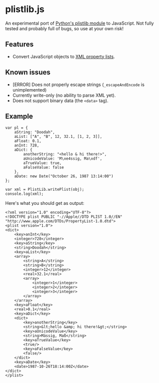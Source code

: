 # plistlib.js

An experimental port of [Python's plistlib module][plistlib] to JavaScript. Not fully tested and probably full of bugs, so use at your own risk!

## Features

* Convert JavaScript objects to [XML property lists][plist].

## Known issues

* [ERROR] Does not properly escape strings (`_escapeAndEncode` is unimplemented)
* Currently write-only (no ability to parse XML yet).
* Does not support binary data (the `<data>` tag).

## Example

	var pl = {
		aString: "Doodah",
		aList: ["A", "B", 12, 32.1, [1, 2, 3]],
		aFloat: 0.1,
		anInt: 728,
		aDict: {
			anotherString: "<hello & hi there!>",
			aUnicodeValue: 'M\xe4ssig, Ma\xdf',
			aTrueValue: true,
			aFalseValue: false
		},
		aDate: new Date("October 26, 1987 13:14:00")
	};
	
	var xml = PlistLib.writePlist(obj);
	console.log(xml);

Here's what you should get as output:

	<?xml version="1.0" encoding="UTF-8"?>
	<!DOCTYPE plist PUBLIC "-//Apple//DTD PLIST 1.0//EN" "http://www.apple.com/DTDs/PropertyList-1.0.dtd">
	<plist version="1.0">
	<dict>
		<key>anInt</key>
		<integer>728</integer>
		<key>aString</key>
		<string>Doodah</string>
		<key>aList</key>
		<array>
			<string>A</string>
			<string>B</string>
			<integer>12</integer>
			<real>32.1</real>
			<array>
				<integer>1</integer>
				<integer>2</integer>
				<integer>3</integer>
			</array>
		</array>
		<key>aFloat</key>
		<real>0.1</real>
		<key>aDict</key>
		<dict>
			<key>anotherString</key>
			<string>&lt;hello &amp; hi there!&gt;</string>
			<key>aUnicodeValue</key>
			<string>Mässig, Maß</string>
			<key>aTrueValue</key>
			<true/>
			<key>aFalseValue</key>
			<false/>
		</dict>
		<key>aDate</key>
		<date>1987-10-26T18:14:00Z</date>
	</dict>
	</plist>

[plistlib]: http://docs.python.org/dev/library/plistlib.html
[plist]: http://en.wikipedia.org/wiki/Property_list
